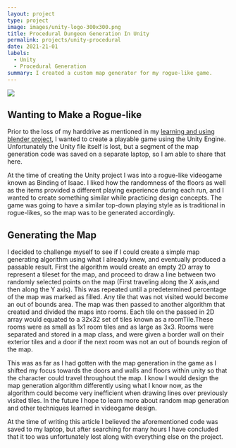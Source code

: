 ```yaml
---
layout: project
type: project
image: images/unity-logo-300x300.png
title: Procedural Dungeon Generation In Unity
permalink: projects/unity-procedural
date: 2021-21-01
labels:
  - Unity
  - Procedural Generation
summary: I created a custom map generator for my rogue-like game.
---
```


<img class="ui medium right floated rounded image" src="https://external-content.duckduckgo.com/iu/?u=https%3A%2F%2Fjacobktaylor.files.wordpress.com%2F2014%2F08%2Funity-logo.png&f=1&nofb=1">

## Wanting to Make a Rogue-like

Prior to the loss of my harddrive as mentioned in my [learning and using blender project](https://michaelrpierce.github.io/projects/learning-and-using-blender),
I wanted to create a playable game using the Unity Engine. Unfortunately the Unity file itself is lost, but a
segment of the map generation code was saved on a separate laptop, so I am able to share that here.

At the time of creating the Unity project I was into a rogue-like videogame known as Binding of Isaac. I liked how 
the randomness of the floors as well as the items provided a different playing experience during each run, and I
wanted to create something similar while practicing design concepts. The game was going to have a similar top-down
playing style as is traditional in rogue-likes, so the map was to be generated accordingly. 

## Generating the Map

I decided to challenge myself to see if I could create a simple map generating algorithm using what I already knew,
and eventually produced a passable result. First the algorithm would create an empty 2D array to represent a tileset
for the map, and proceed to draw a line between two randomly selected points on the map (First traveling along the X
axis,and then along the Y axis). This was repeated until a predetermined percentage of the map was marked as filled. Any
tile that was not visited would become an out of bounds area. The map was then passed to another algorithm that
created and divided the maps into rooms. Each tile on the passed in 2D array would equated to a 32x32 set of tiles 
known as a roomTile.These rooms were as small as 1x1 room tiles and as large as 3x3. Rooms were separated and stored
in a map class, and were given a border wall on their exterior tiles and a door if the next room was not an out of
bounds region of the map.

This was as far as I had gotten with the map generation in the game as I shifted my focus towards the doors and walls
and floors within unity so that the character could travel throughout the map. I know I would design the map
generation algorithm differently using what I know now, as the algorithm could become very inefficient when drawing
lines over previously visited tiles. In the future I hope to learn more about random map generation and other 
techniques learned in videogame design.



At the time of writing this article I believed the aforementioned code was saved to my laptop, but after searching for
many hours I have concluded that it too was unfortunately lost along with everything else on the project.
